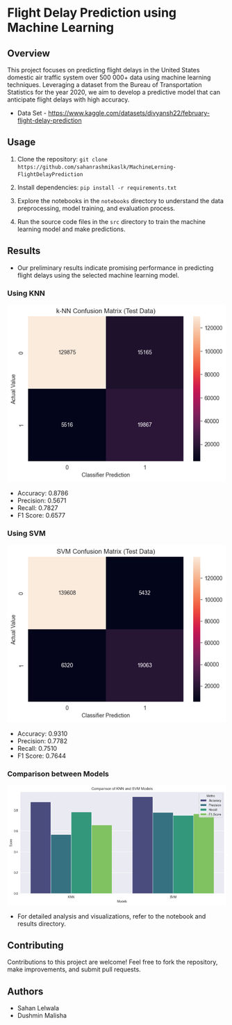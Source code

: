 # Flight Delay Prediction using Machine Learning

## Overview

This project focuses on predicting flight delays in the United States domestic air traffic system over 500 000+ data using machine learning techniques. Leveraging a dataset from the Bureau of Transportation Statistics for the year 2020, we aim to develop a predictive model that can anticipate flight delays with high accuracy.
- Data Set - https://www.kaggle.com/datasets/divyansh22/february-flight-delay-prediction

## Usage

1. Clone the repository:
`git clone https://github.com/sahanrashmikaslk/MachineLerning-FlightDelayPrediction`

2. Install dependencies:
`pip install -r requirements.txt`

3. Explore the notebooks in the `notebooks` directory to understand the data preprocessing, model training, and evaluation process.

4. Run the source code files in the `src` directory to train the machine learning model and make predictions.

## Results

- Our preliminary results indicate promising performance in predicting flight delays using the selected machine learning model.

### Using KNN
![KNN_results](./images/KNNConfutionMatrtix.png) 

- Accuracy: 0.8786
- Precision: 0.5671
- Recall: 0.7827
- F1 Score: 0.6577

### Using SVM
![SVM_Results](./images/SVMConfusionMatrix.png)

- Accuracy: 0.9310
- Precision: 0.7782
- Recall: 0.7510
- F1 Score: 0.7644



### Comparison between Models
![Comparison](./images/comparison.png)

- For detailed analysis and visualizations, refer to the notebook and results directory.

## Contributing

Contributions to this project are welcome! Feel free to fork the repository, make improvements, and submit pull requests.


## Authors

- Sahan Lelwala
- Dushmin Malisha
